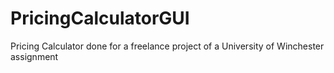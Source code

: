 # PricingCalculatorGUI
Pricing Calculator done for a freelance project of a University of Winchester assignment
